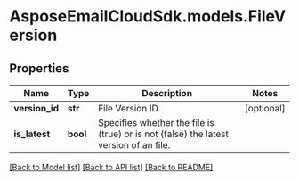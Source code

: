 # AsposeEmailCloudSdk.models.FileVersion

## Properties
Name | Type | Description | Notes
------------ | ------------- | ------------- | -------------
**version_id** | **str** | File Version ID. | [optional] 
**is_latest** | **bool** | Specifies whether the file is (true) or is not (false) the latest version of an file. | 

[[Back to Model list]](README.md#documentation-for-models) [[Back to API list]](README.md#documentation-for-api-endpoints) [[Back to README]](README.md)


